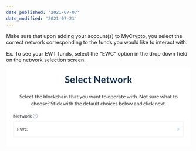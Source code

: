 ```yaml
---
date_published: '2021-07-07'
date_modified: '2021-07-21'
---
```


Make sure that upon adding your account(s) to MyCrypto, you select the correct network corresponding to the funds you would like to interact with.

Ex. To see your EWT funds, select the "EWC" option in the drop down field on the network selection screen.

![Network selection](../../../assets/troubleshooter/balance/select-network.png)
